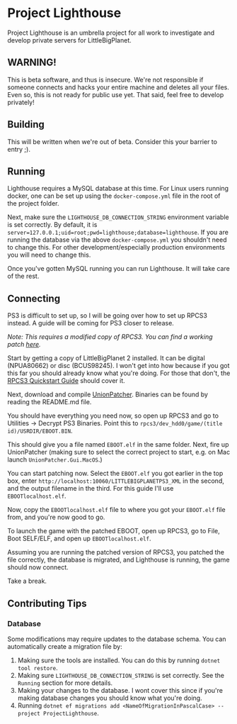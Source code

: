 # Project Lighthouse

Project Lighthouse is an umbrella project for all work to investigate and develop private servers for LittleBigPlanet.

## WARNING!

This is beta software, and thus is insecure. 
We're not responsible if someone connects and hacks your entire machine and deletes all your files. 
Even so, this is not ready for public use yet. That said, feel free to develop privately!

## Building

This will be written when we're out of beta. Consider this your barrier to entry ;).

## Running

Lighthouse requires a MySQL database at this time. 
For Linux users running docker, one can be set up using the `docker-compose.yml` file in the root of the project folder.

Next, make sure the `LIGHTHOUSE_DB_CONNECTION_STRING` environment variable is set correctly.
By default, it is `server=127.0.0.1;uid=root;pwd=lighthouse;database=lighthouse`. If you are running the database via
the above `docker-compose.yml` you shouldn't need to change this. For other development/especially production environments
you will need to change this.

Once you've gotten MySQL running you can run Lighthouse. It will take care of the rest.

## Connecting

PS3 is difficult to set up, so I will be going over how to set up RPCS3 instead. A guide will be coming for PS3 closer to release.

*Note: This requires a modified copy of RPCS3. You can find a working patch [here](https://gist.github.com/jvyden/0d9619f7dd3dbc49f7583486bdacad75).*

Start by getting a copy of LittleBigPlanet 2 installed. It can be digital (NPUA80662) or disc (BCUS98245).
I won't get into how because if you got this far you should already know what you're doing. For those that don't, the [RPCS3 Quickstart Guide](https://rpcs3.net/quickstart) should cover it.

Next, download and compile [UnionPatcher](https://github.com/LBPUnion/UnionPatcher/). Binaries can be found by reading the README.md file.

You should have everything you need now, so open up RPCS3 and go to Utilities -> Decrypt PS3 Binaries. Point this to `rpcs3/dev_hdd0/game/(title id)/USRDIR/EBOOT.BIN`.

This should give you a file named `EBOOT.elf` in the same folder. Next, fire up UnionPatcher (making sure to select the correct project to start, e.g. on Mac launch `UnionPatcher.Gui.MacOS`.)

You can start patching now. Select the `EBOOT.elf` you got earlier in the top box, enter `http://localhost:10060/LITTLEBIGPLANETPS3_XML` in the second, and the output filename in the third. 
For this guide I'll use `EBOOTlocalhost.elf`.

Now, copy the `EBOOTlocalhost.elf` file to where you got your `EBOOT.elf` file from, and you're now good to go.

To launch the game with the patched EBOOT, open up RPCS3, go to File, Boot SELF/ELF, and open up `EBOOTlocalhost.elf`.

Assuming you are running the patched version of RPCS3, you patched the file correctly, the database is migrated, and Lighthouse is running, the game should now connect.

Take a break.

## Contributing Tips

### Database

Some modifications may require updates to the database schema. You can automatically create a migration file by:

1. Making sure the tools are installed. You can do this by running `dotnet tool restore`.
2. Making sure `LIGHTHOUSE_DB_CONNECTION_STRING` is set correctly. See the `Running` section for more details.
3. Making your changes to the database. I wont cover this since if you're making database changes you should know what you're doing.
4. Running `dotnet ef migrations add <NameOfMigrationInPascalCase> --project ProjectLighthouse`.
